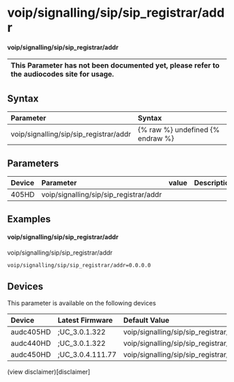 ﻿---
description: voip/signalling/sip/sip_registrar/addr
search: false
---

# voip/signalling/sip/sip_registrar/addr

#### voip/signalling/sip/sip_registrar/addr


| This Parameter has not been documented yet, please refer to the audiocodes site for usage.  |
| :--- |

## Syntax
| Parameter | Syntax |
| :--- | :--- |
|voip/signalling/sip/sip_registrar/addr | {% raw %} undefined {% endraw %} |

## Parameters
|Device|Parameter|value|Description|
|:---|:---|:---|:---|
| 405HD | voip/signalling/sip/sip_registrar/addr |  |  |

## Examples
#### voip/signalling/sip/sip_registrar/addr

voip/signalling/sip/sip_registrar/addr

```
voip/signalling/sip/sip_registrar/addr=0.0.0.0
```

## Devices
This parameter is available on the following devices

| Device | Latest Firmware | Default Value |
|:---|:---|:---|
| audc405HD | ;UC_3.0.1.322 | voip/signalling/sip/sip_registrar/addr=0.0.0.0 
| audc440HD | ;UC_3.0.1.322 | voip/signalling/sip/sip_registrar/addr=0.0.0.0 
| audc450HD | ;UC_3.0.4.111.77 | voip/signalling/sip/sip_registrar/addr=0.0.0.0 

(view disclaimer)[disclaimer]
